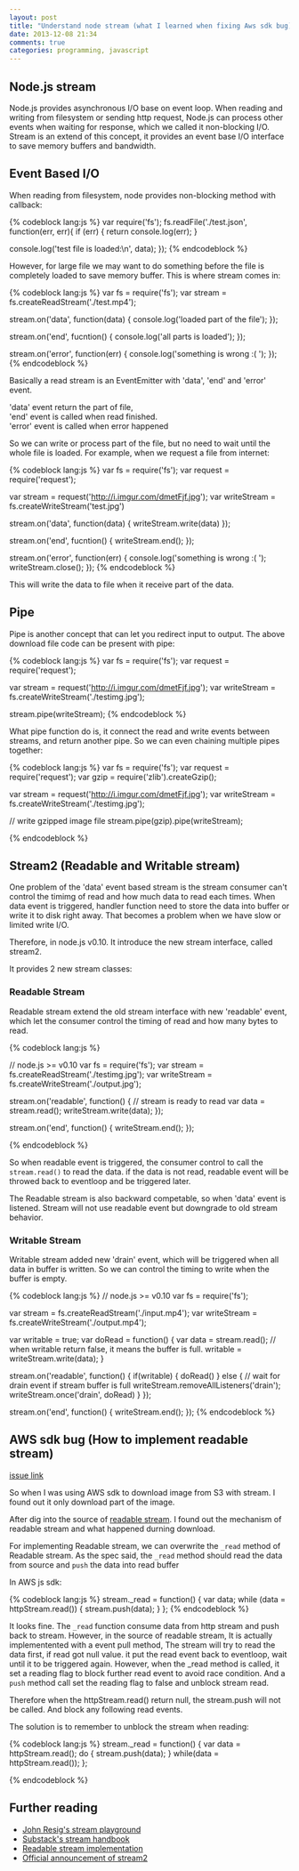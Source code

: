 ```yaml
---
layout: post
title: "Understand node stream (what I learned when fixing Aws sdk bug)"
date: 2013-12-08 21:34
comments: true
categories: programming, javascript
---
```


## Node.js stream

Node.js provides asynchronous I/O base on event loop.
When reading and writing from filesystem or sending http request,
Node.js can process other events when waiting for response, which we called it non-blocking I/O.
Stream is an extend of this concept, it provides an event base I/O interface to
save memory buffers and bandwidth.

<!-- more -->

## Event Based I/O

When reading from filesystem, node provides non-blocking method with callback:

{% codeblock lang:js %}
var require('fs');
fs.readFile('./test.json', function(err, err){
  if (err) {
    return console.log(err);
  }

  console.log('test file is loaded:\n', data);
});
{% endcodeblock %}

However, for large file we may want to do something before the file is completely
loaded to save memory buffer. This is where stream comes in:

{% codeblock lang:js %}
var fs = require('fs');
var stream = fs.createReadStream('./test.mp4');

stream.on('data', function(data) {
  console.log('loaded part of the file');
});

stream.on('end', fucntion() {
  console.log('all parts is loaded');
});

stream.on('error', function(err) {
  console.log('something is wrong :( ');
});
{% endcodeblock %}

Basically a read stream is an EventEmitter with 'data', 'end' and 'error' event.

'data' event return the part of file,  
'end' event is called when read finished.  
'error' event is called when error happened  

So we can write or process part of the file, but no need to wait until the whole file is loaded.
For example, when we request a file from internet:

{% codeblock lang:js %}
var fs = require('fs');
var request = require('request');

var stream = request('http://i.imgur.com/dmetFjf.jpg');
var writeStream = fs.createWriteStream('test.jpg')

stream.on('data', function(data) {
  writeStream.write(data)
});

stream.on('end', fucntion() {
  writeStream.end();
});

stream.on('error', function(err) {
  console.log('something is wrong :( ');
  writeStream.close();
});
{% endcodeblock %}

This will write the data to file when it receive part of the data.

## Pipe

Pipe is another concept that can let you redirect input to output.
The above download file code can be present with pipe:

{% codeblock lang:js %}
var fs = require('fs');
var request = require('request');

var stream = request('http://i.imgur.com/dmetFjf.jpg');
var writeStream = fs.createWriteStream('./testimg.jpg');

stream.pipe(writeStream);
{% endcodeblock %}

What pipe function do is, it connect the read and write events between streams,
and return another pipe. So we can even chaining multiple pipes together:

{% codeblock lang:js %}
var fs = require('fs');
var request = require('request');
var gzip = require('zlib').createGzip();

var stream = request('http://i.imgur.com/dmetFjf.jpg');
var writeStream = fs.createWriteStream('./testimg.jpg');

// write gzipped image file
stream.pipe(gzip).pipe(writeStream);

{% endcodeblock %}

## Stream2 (Readable and Writable stream)

One problem of the 'data' event based stream is the stream consumer can't control the timimg of read
and how much data to read each times.
When data event is triggered,
handler function need to store the data into buffer or write it to disk right away.
That becomes a problem when we have slow or limited write I/O.

Therefore, in node.js v0.10. It introduce the new stream interface, called stream2.

It provides 2 new stream classes:

### Readable Stream

Readable stream extend the old stream interface with new 'readable' event,
which let the consumer control the timing of read and how many bytes to read.

{% codeblock lang:js %}

// node.js >= v0.10
var fs = require('fs');
var stream = fs.createReadStream('./testimg.jpg');
var writeStream = fs.createWriteStream('./output.jpg');

stream.on('readable', function() {
  // stream is ready to read
  var data = stream.read();
  writeStream.write(data);
});

stream.on('end', function() {
  writeStream.end();
});

{% endcodeblock %}

So when readable event is triggered, the consumer control to call the `stream.read()` to read the data.
if the data is not read, readable event will be throwed back to eventloop and be triggered later.

The Readable stream is also backward competable, so when 'data' event is listened.
Stream will not use readable event but downgrade to old stream behavior.

### Writable Stream

Writable stream added new 'drain' event, which will be triggered when all data in buffer is written.
So we can control the timing to write when the buffer is empty.

{% codeblock lang:js %}
// node.js >= v0.10
var fs = require('fs');

var stream = fs.createReadStream('./input.mp4');
var writeStream = fs.createWriteStream('./output.mp4');

var writable = true;
var doRead = function() {
  var data = stream.read();
  // when writable return false, it means the buffer is full.
  writable = writeStream.write(data);
}

stream.on('readable', function() {
  if(writable) {
    doRead()
  } else {
    // wait for drain event if stream buffer is full
    writeStream.removeAllListeners('drain');
    writeStream.once('drain', doRead)
  }
});

stream.on('end', function() {
  writeStream.end();
});
{% endcodeblock %}

## AWS sdk bug (How to implement readable stream)

[issue link](https://github.com/aws/aws-sdk-js/pull/109)

So when I was using AWS sdk to download image from S3 with stream.
I found out it only download part of the image.

After dig into the source of [readable stream](https://github.com/isaacs/readable-stream).
I found out the mechanism of readable stream and what happened durning download.

For implementing Readable stream, we can overwrite the `_read` method of Readable stream.
As the spec said, the `_read` method should read the data from source and `push` the data into read buffer

In AWS js sdk:

{% codeblock lang:js %}
stream._read = function() {
  var data;
  while (data = httpStream.read()) {
    stream.push(data);
  }
};
{% endcodeblock %}

It looks fine. The `_read` function consume data from http stream and push back to stream.
However, in the source of readable stream,
It is actually implementented with a event pull method,
The stream will try to read the data first, if read got null value.
it put the read event back to eventloop, wait until it to be triggered again.
However, when the _read method is called, it set a reading flag to block 
further read event to avoid race condition.
And a `push` method call set the reading flag to false and unblock stream read.

Therefore when the httpStream.read() return null, the stream.push will not be called.
And block any following read events.

The solution is to remember to unblock the stream when reading:

{% codeblock lang:js %}
stream._read = function() {
  var data = httpStream.read();
  do {
    stream.push(data);
  } while(data = httpStream.read());
};

{% endcodeblock %}

## Further reading

+ [John Resig's stream playground](http://nodestreams.com/)
+ [Substack's stream handbook](https://github.com/substack/stream-handbook)
+ [Readable stream implementation](https://github.com/isaacs/readable-stream)
+ [Official announcement of stream2](http://blog.nodejs.org/2012/12/20/streams2/)
